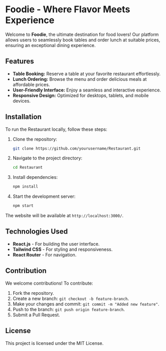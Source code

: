 # Foodie - Where Flavor Meets Experience

Welcome to **Foodie**, the ultimate destination for food lovers! Our platform allows users to seamlessly book tables and order lunch at suitable prices, ensuring an exceptional dining experience.

## Features

- **Table Booking:** Reserve a table at your favorite restaurant effortlessly.
- **Lunch Ordering:** Browse the menu and order delicious meals at affordable prices.
- **User-Friendly Interface:** Enjoy a seamless and interactive experience.
- **Responsive Design:** Optimized for desktops, tablets, and mobile devices.

## Installation

To run the Restaurant locally, follow these steps:

1. Clone the repository:
   ```sh
   git clone https://github.com/yourusername/Restaurant.git
   ```
2. Navigate to the project directory:
   ```sh
   cd Restaurant
   ```
3. Install dependencies:
   ```sh
   npm install
   ```
4. Start the development server:
   ```sh
   npm start
   ```

The website will be available at `http://localhost:3000/`.

## Technologies Used

- **React.js** - For building the user interface.
- **Tailwind CSS** - For styling and responsiveness.
- **React Router** - For navigation.

## Contribution

We welcome contributions! To contribute:
1. Fork the repository.
2. Create a new branch: `git checkout -b feature-branch`.
3. Make your changes and commit: `git commit -m "Added new feature"`.
4. Push to the branch: `git push origin feature-branch`.
5. Submit a Pull Request.

## License

This project is licensed under the MIT License.


